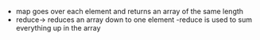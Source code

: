 * map goes over each element and returns an array of the same length
* reduce-> reduces an array down to one element
    -reduce is used to sum everything up in the array
